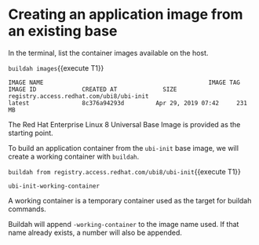 # Creating an application image from an existing base

In the terminal, list the container images available on the host.  

`buildah images`{{execute T1}}

```
IMAGE NAME                                               IMAGE TAG            IMAGE ID             CREATED AT             SIZE
registry.access.redhat.com/ubi8/ubi-init                            latest               8c376a94293d         Apr 29, 2019 07:42     231 MB
```
The Red Hat Enterprise Linux 8 Universal Base Image is provided as the starting point.

To build an application container from the `ubi-init` base image, we will create a working container with `buildah`.  

`buildah from registry.access.redhat.com/ubi8/ubi-init`{{execute T1}}

```
ubi-init-working-container
```
A working container is a temporary container used as the target for buildah commands.

Buildah will append `-working-container` to the image name used.  If that name already exists, a number will also be appended.

